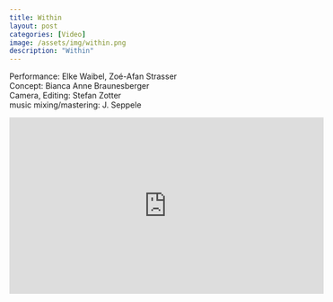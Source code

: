 ```yaml
---
title: Within
layout: post
categories: [Video]
image: /assets/img/within.png
description: "Within"
---
```


Performance: Elke Waibel, Zoé-Afan Strasser  
Concept: Bianca Anne Braunesberger  
Camera, Editing: Stefan Zotter  
music mixing/mastering: J. Seppele  

<iframe width="560" height="315" src="https://www.youtube.com/embed/k34GZfVowPc" title="YouTube video player" frameborder="0" allow="accelerometer; autoplay; clipboard-write; encrypted-media; gyroscope; picture-in-picture" allowfullscreen></iframe>
